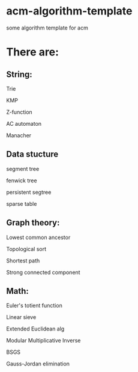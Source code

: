 # acm-algorithm-template
some algorithm template for acm

# There are:

## String:
Trie

KMP

Z-function

AC automaton

Manacher

## Data stucture
segment tree

fenwick tree

persistent segtree

sparse table

## Graph theory:

Lowest common ancestor

Topological sort

Shortest path

Strong connected component

## Math:

Euler's totient function

Linear sieve

Extended Euclidean alg

Modular Multiplicative Inverse

BSGS

Gauss-Jordan elimination
